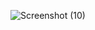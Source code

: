 ![Screenshot (10)](https://github.com/user-attachments/assets/12d73a6b-d7f4-488b-bcca-ae7aabfe336d)

